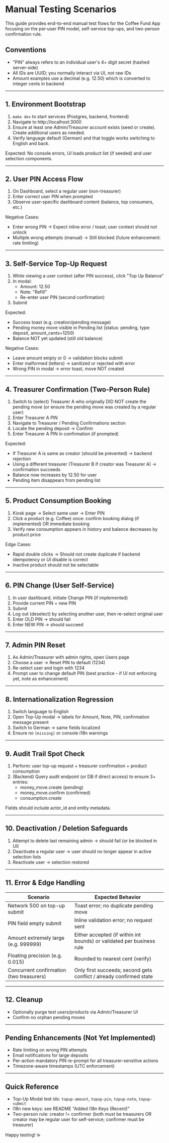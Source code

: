 # Manual Testing Scenarios

This guide provides end-to-end manual test flows for the Coffee Fund App focusing on the per‑user PIN model, self-service top-ups, and two-person confirmation rule.

## Conventions
- "PIN" always refers to an individual user's 4+ digit secret (hashed server-side)
- All IDs are UUID; you normally interact via UI, not raw IDs
- Amount examples use a decimal (e.g. 12.50) which is converted to integer cents in backend

---
## 1. Environment Bootstrap
1. `make dev` to start services (Postgres, backend, frontend)
2. Navigate to http://localhost:3000
3. Ensure at least one Admin/Treasurer account exists (seed or create). Create additional users as needed.
4. Verify language default (German) and that toggle works switching to English and back.

Expected: No console errors, UI loads product list (if seeded) and user selection components.

---
## 2. User PIN Access Flow
1. On Dashboard, select a regular user (non-treasurer)
2. Enter correct user PIN when prompted
3. Observe user-specific dashboard content (balance, top consumers, etc.)

Negative Cases:
- Enter wrong PIN → Expect inline error / toast; user context should not unlock
- Multiple wrong attempts (manual) → Still blocked (future enhancement: rate limiting)

---
## 3. Self-Service Top-Up Request
1. While viewing a user context (after PIN success), click "Top Up Balance"
2. In modal:
   - Amount: 12.50
   - Note: "Refill"
   - Re-enter user PIN (second confirmation)
3. Submit

Expected:
- Success toast (e.g. creation/pending message)
- Pending money move visible in Pending list (status: pending, type: deposit, amount_cents=1250)
- Balance NOT yet updated (still old balance)

Negative Cases:
- Leave amount empty or 0 → validation blocks submit
- Enter malformed (letters) → sanitized or rejected with error
- Wrong PIN in modal → error toast, move NOT created

---
## 4. Treasurer Confirmation (Two-Person Rule)
1. Switch to (select) Treasurer A who originally DID NOT create the pending move (or ensure the pending move was created by a regular user)
2. Enter Treasurer A PIN
3. Navigate to Treasurer / Pending Confirmations section
4. Locate the pending deposit → Confirm
5. Enter Treasurer A PIN in confirmation (if prompted)

Expected:
- If Treasurer A is same as creator (should be prevented) → backend rejection
- Using a different treasurer (Treasurer B if creator was Treasurer A) → confirmation succeeds
- Balance now increases by 12.50 for user
- Pending item disappears from pending list

---
## 5. Product Consumption Booking
1. Kiosk page → Select same user → Enter PIN
2. Click a product (e.g. Coffee) once: confirm booking dialog (if implemented) OR immediate booking
3. Verify new consumption appears in history and balance decreases by product price

Edge Cases:
- Rapid double clicks → Should not create duplicate if backend idempotency or UI disable is correct
- Inactive product should not be selectable

---
## 6. PIN Change (User Self-Service)
1. In user dashboard, initiate Change PIN (if implemented)
2. Provide current PIN + new PIN
3. Submit
4. Log out (deselect) by selecting another user, then re-select original user
5. Enter OLD PIN → should fail
6. Enter NEW PIN → should succeed

---
## 7. Admin PIN Reset
1. As Admin/Treasurer with admin rights, open Users page
2. Choose a user → Reset PIN to default (1234)
3. Re-select user and login with 1234
4. Prompt user to change default PIN (best practice – if UI not enforcing yet, note as enhancement)

---
## 8. Internationalization Regression
1. Switch language to English
2. Open Top-Up modal → labels for Amount, Note, PIN, confirmation message present
3. Switch to German → same fields localized
4. Ensure no `[missing]` or console i18n warnings

---
## 9. Audit Trail Spot Check
1. Perform: user top-up request + treasurer confirmation + product consumption
2. (Backend) Query audit endpoint (or DB if direct access) to ensure 3+ entries:
   - money_move.create (pending)
   - money_move.confirm (confirmed)
   - consumption.create

Fields should include actor_id and entity metadata.

---
## 10. Deactivation / Deletion Safeguards
1. Attempt to delete last remaining admin → should fail (or be blocked in UI)
2. Deactivate a regular user → user should no longer appear in active selection lists
3. Reactivate user → selection restored

---
## 11. Error & Edge Handling
| Scenario | Expected Behavior |
|----------|-------------------|
| Network 500 on top-up submit | Toast error; no duplicate pending move |
| PIN field empty submit | Inline validation error; no request sent |
| Amount extremely large (e.g. 999999) | Either accepted (if within int bounds) or validated per business rule |
| Floating precision (e.g. 0.015) | Rounded to nearest cent (verify) |
| Concurrent confirmation (two treasurers) | Only first succeeds; second gets conflict / already confirmed state |

---
## 12. Cleanup
- Optionally purge test users/products via Admin/Treasurer UI
- Confirm no orphan pending moves

---
## Pending Enhancements (Not Yet Implemented)
- Rate limiting on wrong PIN attempts
- Email notifications for large deposits
- Per-action mandatory PIN re-prompt for all treasurer-sensitive actions
- Timezone-aware timestamps (UTC enforcement)

---
## Quick Reference
- Top-Up Modal test ids: `topup-amount`, `topup-pin`, `topup-note`, `topup-submit`
- i18n new keys: see README "Added i18n Keys (Recent)"
- Two-person rule: creator != confirmer (both must be treasurers OR creator may be regular user for self-service; confirmer must be treasurer)

Happy testing! :coffee:
